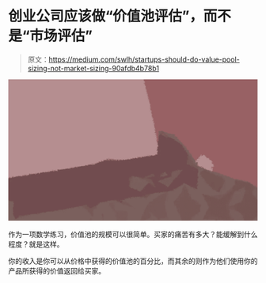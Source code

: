 # 创业公司应该做“价值池评估”，而不是“市场评估”

> 原文：<https://medium.com/swlh/startups-should-do-value-pool-sizing-not-market-sizing-90afdb4b78b1>

![](img/725a79f07ce7d09e9c670cbd87a8289d.png)

作为一项数学练习，价值池的规模可以很简单。买家的痛苦有多大？能缓解到什么程度？就是这样。

你的收入是你可以从价格中获得的价值池的百分比，而其余的则作为他们使用你的产品所获得的价值返回给买家。